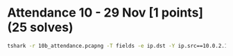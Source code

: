 # Attendance 10 - 29 Nov [1 points] (25 solves)
```bash
tshark -r 10b_attendance.pcapng -T fields -e ip.dst -Y ip.src==10.0.2.15 | tr '\n.' ' ' | xargs printf '%d ' | tr ' ' '\n' | awk '{printf "%c", $1}'
```